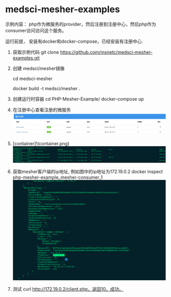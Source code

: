 # medsci-mesher-examples
 示例内容： php作为微服务的provider，然后注册到注册中心，然后php作为consumer访问访问这个服务。

运行前提， 安装有docker和docker-compose，已经安装有注册中心.
1. 获取示例代码
   git clone https://github.com/msnetc/medsci-mesher-examples.git

2. 创建 medsci/mesher镜像
  
   cd medsci-mesher

   docker build -t medsci/mesher .

3. 创建运行时容器
   cd PHP-Mesher-Example/
   docker-compose up

4. 在注册中心查看注册的微服务
   ![图片alt](sccenter.png)

5. [container]!(container.png)
  ![图片alt](container.png)

6. 获取mesher客户端的ip地址, 例如图中的ip地址为172.19.0.2
   docker inspect php-mesher-example_mesher-consumer_1
   ![图片alt](ipaddress.png)

7. 测试 curl http://172.19.0.2/client.php，返回10。成功。  